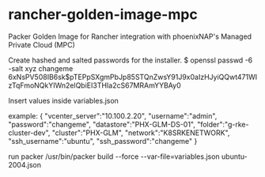 # rancher-golden-image-mpc
Packer Golden Image for Rancher integration with phoenixNAP's Managed Private Cloud (MPC)

Create hashed and salted passwords for the installer.
$ openssl passwd -6 -salt xyz changeme 
$6$xNsPV508IB6sk$pTEPpSXgmPbJp85STQnZwsY91J9x0aIzHJyiQQwt471WIzTqFmoNQkYIWn2elQbiEI3THIa2cS67MRAmYYBAy0

Insert values inside variables.json

example:
{
    "vcenter_server":"10.100.2.20",
    "username":"admin",
    "password":"changeme",
    "datastore":"PHX-GLM-DS-01",
    "folder":"g-rke-cluster-dev",
    "cluster":"PHX-GLM",
    "network":"K8SRKENETWORK",
    "ssh_username":"ubuntu",
    "ssh_password":"changeme"
}

run packer
/usr/bin/packer build --force --var-file=variables.json ubuntu-2004.json
